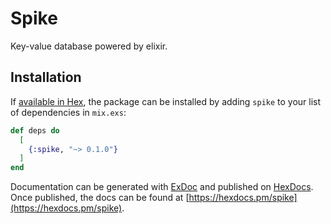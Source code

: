 # Spike

Key-value database powered by elixir.

## Installation

If [available in Hex](https://hex.pm/docs/publish), the package can be installed
by adding `spike` to your list of dependencies in `mix.exs`:

```elixir
def deps do
  [
    {:spike, "~> 0.1.0"}
  ]
end
```

Documentation can be generated with [ExDoc](https://github.com/elixir-lang/ex_doc)
and published on [HexDocs](https://hexdocs.pm). Once published, the docs can
be found at [https://hexdocs.pm/spike](https://hexdocs.pm/spike).

